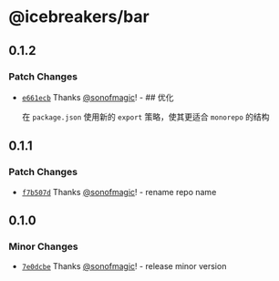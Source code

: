 # @icebreakers/bar

## 0.1.2

### Patch Changes

- [`e661ecb`](https://github.com/sonofmagic/monorepo-template/commit/e661ecb05176dddb3c58df21ff2a28b36c4867ba) Thanks [@sonofmagic](https://github.com/sonofmagic)! - ## 优化

  在 `package.json` 使用新的 `export` 策略，使其更适合 `monorepo` 的结构

## 0.1.1

### Patch Changes

- [`f7b507d`](https://github.com/sonofmagic/monorepo-template/commit/f7b507d2b78ff9d08986ce150511dfe3045690a4) Thanks [@sonofmagic](https://github.com/sonofmagic)! - rename repo name

## 0.1.0

### Minor Changes

- [`7e0dcbe`](https://github.com/sonofmagic/monorepo-template/commit/7e0dcbedb95f83746586015d483f5ef50f3fd996) Thanks [@sonofmagic](https://github.com/sonofmagic)! - release minor version
